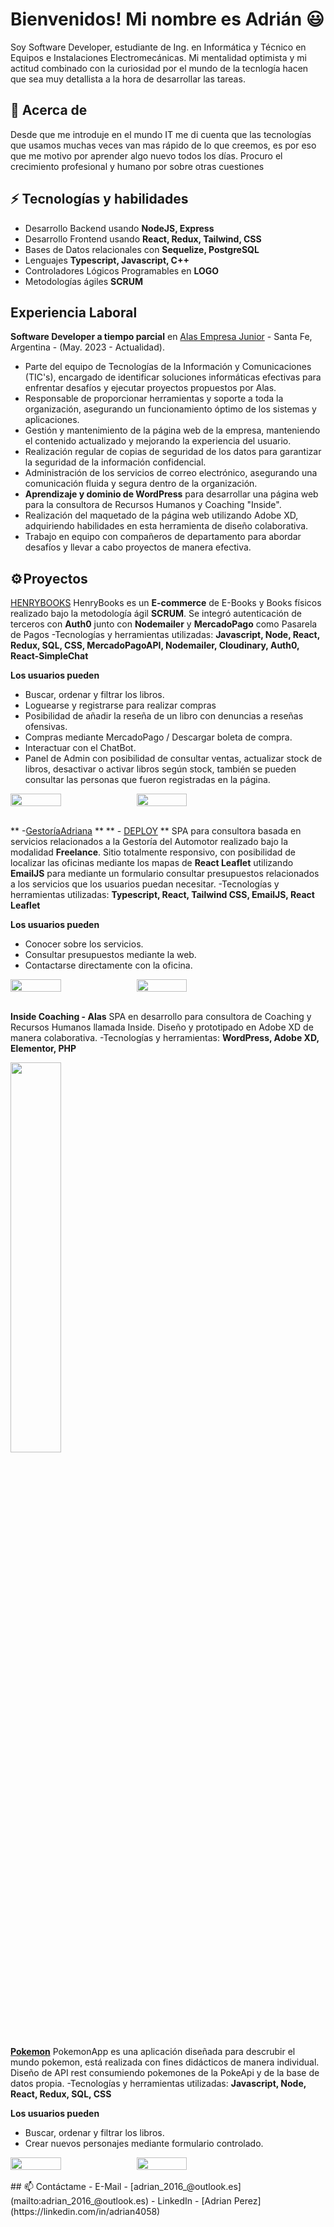# Bienvenidos! Mi nombre es Adrián 😃
Soy Software Developer, estudiante de Ing. en Informática y Técnico en Equipos e Instalaciones Electromecánicas. Mi mentalidad optimista y mi actitud combinado con la curiosidad por el mundo de la tecnlogía hacen que sea muy detallista a la hora de desarrollar las tareas.


## 🧐 Acerca de
Desde que me introduje en el mundo IT me di cuenta que las tecnologías que usamos muchas veces van mas rápido de lo que creemos, es por eso que me motivo por aprender algo nuevo todos los días. Procuro el crecimiento profesional y humano por sobre otras cuestiones

## ⚡ Tecnologías y habilidades
- Desarrollo Backend usando **NodeJS, Express**
- Desarrollo Frontend usando **React, Redux, Tailwind, CSS**
- Bases de Datos relacionales con **Sequelize, PostgreSQL**
- Lenguajes **Typescript, Javascript, C++**
- Controladores Lógicos Programables en **LOGO**
- Metodologías ágiles **SCRUM**

## Experiencia Laboral
**Software Developer a tiempo parcial** en [Alas Empresa Junior](https://www.alasempresajunior.com.ar/) - Santa Fe, Argentina - (May. 2023 - Actualidad).

- Parte del equipo de Tecnologías de la Información y Comunicaciones (TIC's), encargado de identificar soluciones informáticas efectivas para enfrentar desafíos y ejecutar proyectos propuestos por Alas.
- Responsable de proporcionar herramientas y soporte a toda la organización, asegurando un funcionamiento óptimo de los sistemas y aplicaciones.
- Gestión y mantenimiento de la página web de la empresa, manteniendo el contenido actualizado y mejorando la experiencia del usuario.
- Realización regular de copias de seguridad de los datos para garantizar la seguridad de la información confidencial.
- Administración de los servicios de correo electrónico, asegurando una comunicación fluida y segura dentro de la organización.
- **Aprendizaje y dominio de WordPress** para desarrollar una página web para la consultora de Recursos Humanos y Coaching "Inside".
- Realización del maquetado de la página web utilizando Adobe XD, adquiriendo habilidades en esta herramienta de diseño colaborativa.
- Trabajo en equipo con compañeros de departamento para abordar desafíos y llevar a cabo proyectos de manera efectiva.

## ⚙️ Proyectos
[HENRYBOOKS](https://github.com/adrian4058/HenryBooks) 
HenryBooks es un **E-commerce** de E-Books y Books físicos realizado bajo la metodología ágil **SCRUM**.
Se integró autenticación de terceros con **Auth0** junto con **Nodemailer** y **MercadoPago** como Pasarela de Pagos
-Tecnologías y herramientas utilizadas: **Javascript, Node, React, Redux, SQL, CSS, MercadoPagoAPI, Nodemailer, Cloudinary, Auth0, React-SimpleChat**

**Los usuarios pueden**
- Buscar, ordenar y filtrar los libros.
- Loguearse y registrarse para realizar compras
- Posibilidad de añadir la reseña de un libro con denuncias a reseñas ofensivas.
- Compras mediante MercadoPago / Descargar boleta de compra.
- Interactuar con el ChatBot.
- Panel de Admin con posibilidad de consultar ventas, actualizar stock de libros, desactivar o activar libros según stock, también se pueden consultar las personas que fueron registradas en la página.

<div style="display:flex;flex-direction:row;">
<img src="https://i.postimg.cc/13xcX5G3/HB.png" width="40%" height="40%">
<img src="https://i.postimg.cc/mgQ3HfjN/HB2.png" width="40%" height="40%">
</div>

<br/>

** -[GestoríaAdriana](https://github.com/adrian4058/Gestoria) **
** - [DEPLOY](https://gestoriaadriana.netlify.app) **
SPA para consultora basada en servicios relacionados a la Gestoría del Automotor realizado bajo la modalidad **Freelance**.
Sitio totalmente responsivo, con posibilidad de localizar las oficinas mediante los mapas de **React Leaflet** utilizando **EmailJS** para mediante un formulario consultar presupuestos relacionados a los servicios que los usuarios puedan necesitar.
-Tecnologías y herramientas utilizadas: **Typescript, React, Tailwind CSS, EmailJS, React Leaflet**

**Los usuarios pueden**
- Conocer sobre los servicios.
- Consultar presupuestos mediante la web.
- Contactarse directamente con la oficina.

<div style="display:flex;flex-direction:row;">
<img src="https://i.postimg.cc/VvdBrJZd/Gestoria.png" width="40%" height="40%">
<img src="https://i.postimg.cc/Kjw7nmCQ/Gestoria2.png" width="40%" height="40%">
</div>
<br/>

**Inside Coaching - Alas**
SPA en desarrollo para consultora de Coaching y Recursos Humanos llamada Inside.
Diseño y prototipado en Adobe XD de manera colaborativa.
-Tecnologías y herramientas: **WordPress, Adobe XD, Elementor, PHP**

<img src="https://i.postimg.cc/PfRMGMNZ/Inside.png" width="40%" height="40%">
<br/>

**[Pokemon](https://github.com/adrian4058/ProyectoPokemon)**
PokemonApp es una aplicación diseñada para descrubir el mundo pokemon, está realizada con fines didácticos de manera individual.
Diseño de API rest consumiendo pokemones de la PokeApi y de la base de datos propia.
-Tecnologías y herramientas utilizadas: **Javascript, Node, React, Redux, SQL, CSS**

**Los usuarios pueden**
- Buscar, ordenar y filtrar los libros.
- Crear nuevos personajes mediante formulario controlado.

<div style="display:flex;flex-direction:row;">
<img src="https://i.postimg.cc/TPfVj7H8/pokemonapp.png" width="40%" height="40%">
<img src="https://i.postimg.cc/FskVhJJ6/pokemonapp2.png" width="40%" height="40%">
</div>
<br/>
## 📫 Contáctame
- E-Mail - [adrian_2016_@outlook.es](mailto:adrian_2016_@outlook.es)
- LinkedIn - [Adrian Perez](https://linkedin.com/in/adrian4058)


<!--
**adrian4058/adrian4058** is a ✨ _special_ ✨ repository because its `README.md` (this file) appears on your GitHub profile.

Here are some ideas to get you started:

- 🔭 I’m currently working on ...
- 🌱 I’m currently learning ...
- 👯 I’m looking to collaborate on ...
- 🤔 I’m looking for help with ...
- 💬 Ask me about ...
- 📫 How to reach me: ...
- 😄 Pronouns: ...
- ⚡ Fun fact: ...
-->

